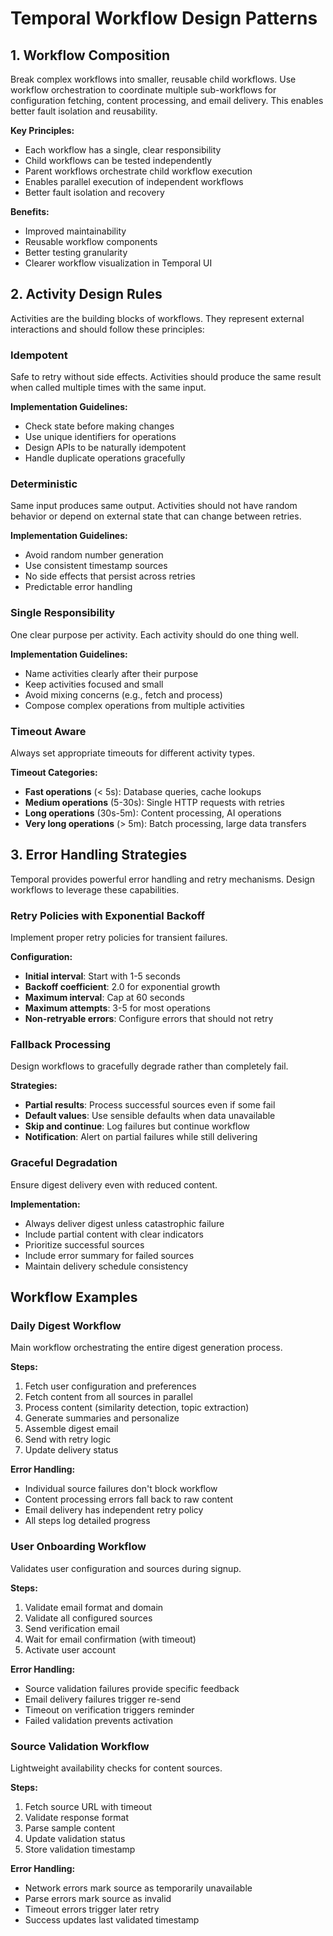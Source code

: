 # Temporal Workflow Design Patterns

## 1. Workflow Composition

Break complex workflows into smaller, reusable child workflows. Use workflow orchestration to coordinate multiple sub-workflows for configuration fetching, content processing, and email delivery. This enables better fault isolation and reusability.

**Key Principles:**
- Each workflow has a single, clear responsibility
- Child workflows can be tested independently
- Parent workflows orchestrate child workflow execution
- Enables parallel execution of independent workflows
- Better fault isolation and recovery

**Benefits:**
- Improved maintainability
- Reusable workflow components
- Better testing granularity
- Clearer workflow visualization in Temporal UI

## 2. Activity Design Rules

Activities are the building blocks of workflows. They represent external interactions and should follow these principles:

### Idempotent
Safe to retry without side effects. Activities should produce the same result when called multiple times with the same input.

**Implementation Guidelines:**
- Check state before making changes
- Use unique identifiers for operations
- Design APIs to be naturally idempotent
- Handle duplicate operations gracefully

### Deterministic
Same input produces same output. Activities should not have random behavior or depend on external state that can change between retries.

**Implementation Guidelines:**
- Avoid random number generation
- Use consistent timestamp sources
- No side effects that persist across retries
- Predictable error handling

### Single Responsibility
One clear purpose per activity. Each activity should do one thing well.

**Implementation Guidelines:**
- Name activities clearly after their purpose
- Keep activities focused and small
- Avoid mixing concerns (e.g., fetch and process)
- Compose complex operations from multiple activities

### Timeout Aware
Always set appropriate timeouts for different activity types.

**Timeout Categories:**
- **Fast operations** (< 5s): Database queries, cache lookups
- **Medium operations** (5-30s): Single HTTP requests with retries
- **Long operations** (30s-5m): Content processing, AI operations
- **Very long operations** (> 5m): Batch processing, large data transfers

## 3. Error Handling Strategies

Temporal provides powerful error handling and retry mechanisms. Design workflows to leverage these capabilities.

### Retry Policies with Exponential Backoff
Implement proper retry policies for transient failures.

**Configuration:**
- **Initial interval**: Start with 1-5 seconds
- **Backoff coefficient**: 2.0 for exponential growth
- **Maximum interval**: Cap at 60 seconds
- **Maximum attempts**: 3-5 for most operations
- **Non-retryable errors**: Configure errors that should not retry

### Fallback Processing
Design workflows to gracefully degrade rather than completely fail.

**Strategies:**
- **Partial results**: Process successful sources even if some fail
- **Default values**: Use sensible defaults when data unavailable
- **Skip and continue**: Log failures but continue workflow
- **Notification**: Alert on partial failures while still delivering

### Graceful Degradation
Ensure digest delivery even with reduced content.

**Implementation:**
- Always deliver digest unless catastrophic failure
- Include partial content with clear indicators
- Prioritize successful sources
- Include error summary for failed sources
- Maintain delivery schedule consistency

## Workflow Examples

### Daily Digest Workflow
Main workflow orchestrating the entire digest generation process.

**Steps:**
1. Fetch user configuration and preferences
2. Fetch content from all sources in parallel
3. Process content (similarity detection, topic extraction)
4. Generate summaries and personalize
5. Assemble digest email
6. Send with retry logic
7. Update delivery status

**Error Handling:**
- Individual source failures don't block workflow
- Content processing errors fall back to raw content
- Email delivery has independent retry policy
- All steps log detailed progress

### User Onboarding Workflow
Validates user configuration and sources during signup.

**Steps:**
1. Validate email format and domain
2. Validate all configured sources
3. Send verification email
4. Wait for email confirmation (with timeout)
5. Activate user account

**Error Handling:**
- Source validation failures provide specific feedback
- Email delivery failures trigger re-send
- Timeout on verification triggers reminder
- Failed validation prevents activation

### Source Validation Workflow
Lightweight availability checks for content sources.

**Steps:**
1. Fetch source URL with timeout
2. Validate response format
3. Parse sample content
4. Update validation status
5. Store validation timestamp

**Error Handling:**
- Network errors mark source as temporarily unavailable
- Parse errors mark source as invalid
- Timeout errors trigger later retry
- Success updates last validated timestamp
